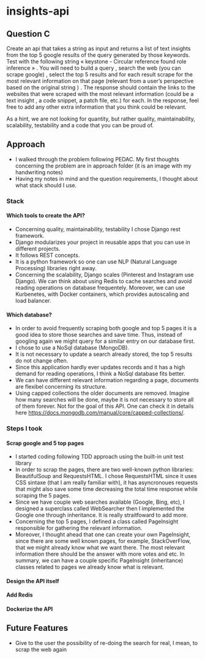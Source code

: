 # insights-api
## Question C

Create an api that takes a string as input and returns a list of text insights from the top 5 google results of the query generated by those keywords. 
Test with the following string « keystone - Circular reference found role inference » . You will need to build a query , search the web (you can scrape google) , select the top 5 results and for each result scrape for the most relevant information on that page (relevant from a user’s perspective based on the original string ) . The response should contain the links to the websites that were scraped with the most relevant information (could be a text insight ,  a code snippet, a patch file, etc.) for each. In the response, feel free to add any other extra information that you think could be relevant.

As a hint, we are not looking for quantity, but rather quality, maintainability, scalability, testability and a code that you can be proud of.

## Approach
* I walked through the problem following PEDAC. My first thoughts concerning the problem are in approach folder (it is an image with my handwriting notes)
* Having my notes in mind and the question requirements, I thought about what stack should I use.

### Stack
#### Which tools to create the API?
* Concerning quality, maintainability, testability I chose Django rest framework. 
* Django modularizes your project in reusable apps that you can use in different projects.
* It follows REST concepts.
* It is a python framework so one can use NLP (Natural Language Processing) libraries right away.
* Concerning the scalability, Django scales (Pinterest and Instagram use Django). We can think about using Redis to cache searches and avoid reading operations on database frequentely. Moreover, we can use Kurbenetes, with Docker containers, which provides autoscaling and load balancer.

#### Which database?
* In order to avoid frequently scraping both google and top 5 pages it is a good idea to store those searches and save time. Thus, instead of googling again we might query for a similar entry on our database first.
* I chose to use a NoSql database (MongoDB).
* It is not necessary to update a search already stored, the top 5 results do not change often.
* Since this application hardly ever updates records and it has a high demand for reading operations, I think a NoSql database fits better.
* We can have different relevant information regarding a page, documents are flexibel concerning its structure.
* Using capped collections the older documents are removed. Imagine how many searches will be done, maybe it is not necessary to store all of them forever. Not for the goal of this API. One can check it in details here https://docs.mongodb.com/manual/core/capped-collections/.

### Steps I took 
#### Scrap google and 5 top pages
* I started coding following TDD approach using the built-in unit test library
* In order to scrap the pages, there are two well-known python libraries: BeautifulSoup and RequestsHTML. I chose RequestsHTML since it uses CSS sintaxe (that I am really familiar with), it has asyncronoues requests that might also save some time decreasing the total time response while scraping the 5 pages.
* Since we have couple web searches available (Google, Bing, etc), I designed a superclass called WebSearcher then I implemented the Google one through inheritance. It is really straitfoward to add more.
* Concerning the top 5 pages, I defined a class called PageInsight responsible for gathering the relevant information.
* Moreover, I thought ahead that one can create your own PageInsight, since there are some well known pages, for example, StackOverFlow, that we might already know what we want there. The most relevant information there should be the answer with more votes and etc.  In summary, we can have a couple specific PageInsight (inheritance) classes related to pages we already know what is relevant.

#### Design the API itself

#### Add Redis

#### Dockerize the API

## Future Features
* Give to the user the possibility of re-doing the search for real, I mean, to scrap the web again


